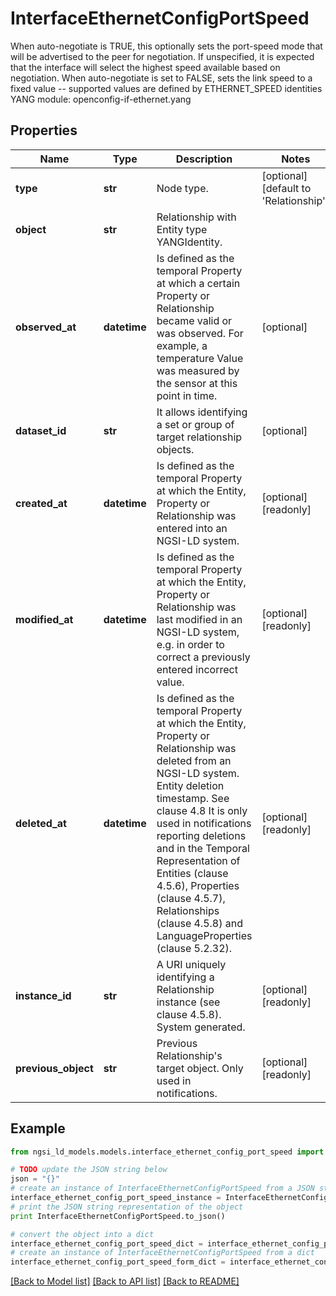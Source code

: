 # InterfaceEthernetConfigPortSpeed

When auto-negotiate is TRUE, this optionally sets the port-speed mode that will be advertised to the peer for negotiation. If unspecified, it is expected that the interface will select the highest speed available based on negotiation. When auto-negotiate is set to FALSE, sets the link speed to a fixed value -- supported values are defined by ETHERNET_SPEED identities  YANG module: openconfig-if-ethernet.yang 

## Properties

Name | Type | Description | Notes
------------ | ------------- | ------------- | -------------
**type** | **str** | Node type.  | [optional] [default to 'Relationship']
**object** | **str** | Relationship with Entity type YANGIdentity. | 
**observed_at** | **datetime** | Is defined as the temporal Property at which a certain Property or Relationship became valid or was observed. For example, a temperature Value was measured by the sensor at this point in time.  | [optional] 
**dataset_id** | **str** | It allows identifying a set or group of target relationship objects.  | [optional] 
**created_at** | **datetime** | Is defined as the temporal Property at which the Entity, Property or Relationship was entered into an NGSI-LD system.  | [optional] [readonly] 
**modified_at** | **datetime** | Is defined as the temporal Property at which the Entity, Property or Relationship was last modified in an NGSI-LD system, e.g. in order to correct a previously entered incorrect value.  | [optional] [readonly] 
**deleted_at** | **datetime** | Is defined as the temporal Property at which the Entity, Property or Relationship was deleted from an NGSI-LD system.  Entity deletion timestamp. See clause 4.8 It is only used in notifications reporting deletions and in the Temporal Representation of Entities (clause 4.5.6), Properties (clause 4.5.7), Relationships (clause 4.5.8) and LanguageProperties (clause 5.2.32).  | [optional] [readonly] 
**instance_id** | **str** | A URI uniquely identifying a Relationship instance (see clause 4.5.8). System generated.  | [optional] [readonly] 
**previous_object** | **str** | Previous Relationship&#39;s target object. Only used in notifications.  | [optional] [readonly] 

## Example

```python
from ngsi_ld_models.models.interface_ethernet_config_port_speed import InterfaceEthernetConfigPortSpeed

# TODO update the JSON string below
json = "{}"
# create an instance of InterfaceEthernetConfigPortSpeed from a JSON string
interface_ethernet_config_port_speed_instance = InterfaceEthernetConfigPortSpeed.from_json(json)
# print the JSON string representation of the object
print InterfaceEthernetConfigPortSpeed.to_json()

# convert the object into a dict
interface_ethernet_config_port_speed_dict = interface_ethernet_config_port_speed_instance.to_dict()
# create an instance of InterfaceEthernetConfigPortSpeed from a dict
interface_ethernet_config_port_speed_form_dict = interface_ethernet_config_port_speed.from_dict(interface_ethernet_config_port_speed_dict)
```
[[Back to Model list]](../README.md#documentation-for-models) [[Back to API list]](../README.md#documentation-for-api-endpoints) [[Back to README]](../README.md)


